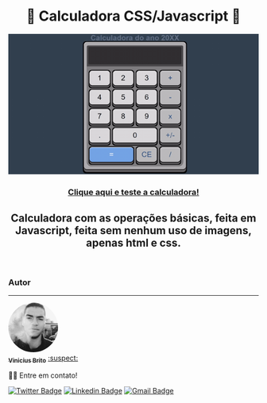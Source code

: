 # <div align="center">:pencil: Calculadora CSS/Javascript :pencil:</div>
<p align="center"> <img src="/imagens/2020-10-12-20-17-14.gif"></p>

### [<div align="center"> Clique aqui e teste a calculadora!</div>](https://vinicius-brito-costa.github.io/Calculadora-CSS-Javascript/) 

## <div align="center">Calculadora com as operações básicas, feita em Javascript, feita sem nenhum uso de imagens, apenas html e css.</div>
<br>

### Autor
---

<a href="#">
 <img style="border-radius: 50%;" src="./imagens/pp.png" width="100px;" alt=""/>
 <br />
 <sub><b>Vinicius Brito</b></sub></a> <a href="#" title="FuturoPortifólio">:suspect:</a>


👋🏽 Entre em contato!

[![Twitter Badge](https://img.shields.io/badge/-@dracods-1ca0f1?style=flat-square&labelColor=1ca0f1&logo=twitter&logoColor=white&link=https://twitter.com/tgmarinho)](https://twitter.com/dracods) [![Linkedin Badge](https://img.shields.io/badge/-Vinicius-blue?style=flat-square&logo=Linkedin&logoColor=white&link=https://www.linkedin.com/in/vinicius-brito-costa-150b9b158/)](https://www.linkedin.com/in/vinicius-brito-costa-150b9b158/) 
[![Gmail Badge](https://img.shields.io/badge/-viniciusbc46@hotmail.com-0078D4?style=flat-square&logo=microsoft-outlook&logoColor=white&link=mailto:viniciusbc46@hotmail.com)](mailto:viniciusbc46@hotmail.com)
